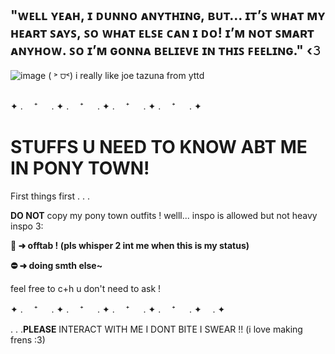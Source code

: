 ## "ᴡᴇʟʟ ʏᴇᴀʜ, ɪ ᴅᴜɴɴᴏ ᴀɴʏᴛʜɪɴɢ, ʙᴜᴛ… ɪᴛ’ꜱ ᴡʜᴀᴛ ᴍʏ ʜᴇᴀʀᴛ ꜱᴀʏꜱ, ꜱᴏ ᴡʜᴀᴛ ᴇʟꜱᴇ ᴄᴀɴ ɪ ᴅᴏ! ɪ’ᴍ ɴᴏᴛ ꜱᴍᴀʀᴛ ᴀɴʏʜᴏᴡ. ꜱᴏ ɪ’ᴍ ɢᴏɴɴᴀ ʙᴇʟɪᴇᴠᴇ ɪɴ ᴛʜɪꜱ ꜰᴇᴇʟɪɴɢ." ‹𝟹
![image](https://github.com/kouscat/kouscat/assets/164333612/2fc9fb83-2755-417b-8e32-396ebeb60668)
( ˃ ⩌˂) i really like joe tazuna from yttd
##

✦ . 　⁺ 　 . ✦ . 　⁺ 　 . ✦ . 　⁺ 　 . ✦ . 　⁺ 　 . ✦
# STUFFS U NEED TO KNOW ABT ME IN PONY TOWN!

First things first . . .

**DO NOT** copy my pony town outfits ! 
welll... inspo is allowed but not heavy inspo 3:

**🌙 ➜ offtab ! (pls whisper 2 int me when this is my status)**

**⛔ ➜ doing smth else~**

feel free to c+h u don't need to ask !


✦ . 　⁺ 　 . ✦ . 　⁺ 　 . ✦ . 　⁺ 　 . ✦ . 　⁺ 　 . ✦　 . ✦

. . .**__PLEASE__** INTERACT WITH ME I DONT BITE I SWEAR !! (i love making frens :3) 


